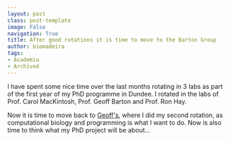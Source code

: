 ```yaml
---
layout: post
class: post-template
image: False
navigation: True
title: After good rotations it is time to move to the Barton Group
author: biomadeira
tags:
- Academia
- Archived
---
```


I have spent some nice time over the last months rotating in 3 labs as part of the first year of my PhD 
programme in Dundee. I rotated in the labs of Prof. Carol MacKintosh, Prof. Geoff Barton and Prof. Ron Hay. 

Now it is time to move back to [Geoff's](www.compbio.dundee.ac.uk), where I did my second rotation, as 
computational biology and programming is what I want to do. Now is also time to think what my PhD 
project will be about... 
